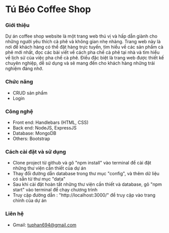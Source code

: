 # Tú Béo Coffee Shop

### Giới thiệu 
  Dự án coffee shop website là một trang web thú vị và hấp dẫn giành cho những người yêu thích cà phê và không gian nhẹ nhàng. Trang web này là nơi để khách hàng có thể đặt hàng trực tuyến, tìm hiểu về các sản phẩm cà phê mới nhất, đọc các bài viết về cách pha chế cà phê tại nhà và tìm hiểu về lịch sử của việc pha chế cà phê. Điều đặc biệt là trang web được thiết kế chuyên nghiệp, dễ sử dụng và sẽ mang đến cho khách hàng những trải nghiệm đáng nhớ.

### Chức năng
- CRUD sản phẩm
- Login

### Công nghệ
- Front end: Handlebars (HTML, CSS)
- Back end: NodeJS, ExpressJS
- Database: MongoDB
- Others: Bootstrap

### Cách cài đặt và sử dụng
- Clone project từ github và gõ "npm install" vào terminal để cài đặt những thư viện cần thiết của dự án
- Thay đổi đường dẫn database trong thư mục "config", và thêm dữ liệu có sẵn từ thư mục "data"
- Sau khi cài đặt hoàn tất những thư viện cần thiết và database, gõ "npm start" vào terminal để chạy chương trình
- Truy cập đường dẫn : "http://localhost:3000/" để truy cập vào trang chính của dự án

### Liên hệ
- Gmail: tuphan694@gmail.com


